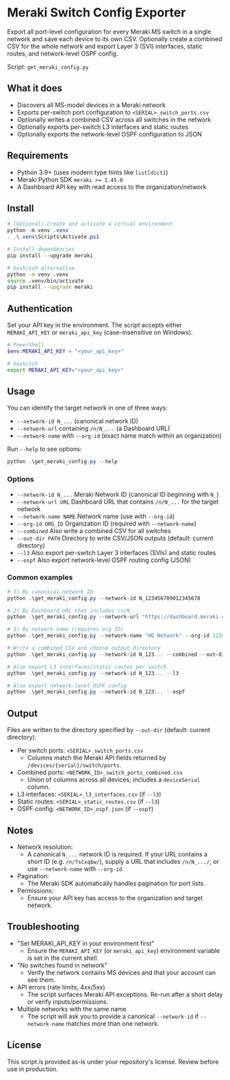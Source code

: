 # Meraki Switch Config Exporter

Export all port-level configuration for every Meraki MS switch in a single network and save each device to its own CSV. Optionally create a combined CSV for the whole network and export Layer 3 (SVI) interfaces, static routes, and network-level OSPF config.

Script: `get_meraki_config.py`

## What it does
- Discovers all MS-model devices in a Meraki network
- Exports per-switch port configuration to `<SERIAL>_switch_ports.csv`
- Optionally writes a combined CSV across all switches in the network
- Optionally exports per-switch L3 interfaces and static routes
- Optionally exports the network-level OSPF configuration to JSON

## Requirements
- Python 3.9+ (uses modern type hints like `list[dict]`)
- Meraki Python SDK `meraki >= 1.45.0`
- A Dashboard API key with read access to the organization/network

## Install
```powershell
# (Optional) Create and activate a virtual environment
python -m venv .venv
. .\.venv\Scripts\Activate.ps1

# Install dependencies
pip install --upgrade meraki
```

```bash
# bash/zsh alternative
python -m venv .venv
source .venv/bin/activate
pip install --upgrade meraki
```

## Authentication
Set your API key in the environment. The script accepts either `MERAKI_API_KEY` or `meraki_api_key` (case-insensitive on Windows).

```powershell
# PowerShell
$env:MERAKI_API_KEY = "<your_api_key>"
```

```bash
# bash/zsh
export MERAKI_API_KEY="<your_api_key>"
```

## Usage
You can identify the target network in one of three ways:
- `--network-id N_...` (canonical network ID)
- `--network-url` containing `/n/N_...` (a Dashboard URL)
- `--network-name` with `--org-id` (exact name match within an organization)

Run `--help` to see options:
```powershell
python .\get_meraki_config.py --help
```

### Options
- `--network-id N_...` Meraki Network ID (canonical ID beginning with `N_`)
- `--network-url URL` Dashboard URL that contains `/n/N_...` for the target network
- `--network-name NAME` Network name (use with `--org-id`)
- `--org-id ORG_ID` Organization ID (required with `--network-name`)
- `--combined` Also write a combined CSV for all switches
- `--out-dir PATH` Directory to write CSV/JSON outputs (default: current directory)
- `--l3` Also export per-switch Layer 3 interfaces (SVIs) and static routes
- `--ospf` Also export network-level OSPF routing config (JSON)

### Common examples
```powershell
# 1) By canonical network ID
python .\get_meraki_config.py --network-id N_123456789012345678

# 2) By Dashboard URL that includes /n/N_...
python .\get_meraki_config.py --network-url "https://dashboard.meraki.com/.../n/N_123456789012345678/overview"

# 3) By network name (requires org ID)
python .\get_meraki_config.py --network-name "HQ Network" --org-id 123456

# Write a combined CSV and choose output directory
python .\get_meraki_config.py --network-id N_123... --combined --out-dir .\exports

# Also export L3 interfaces/static routes per switch
python .\get_meraki_config.py --network-id N_123... --l3

# Also export network-level OSPF config
python .\get_meraki_config.py --network-id N_123... --ospf
```

## Output
Files are written to the directory specified by `--out-dir` (default: current directory).

- Per switch ports: `<SERIAL>_switch_ports.csv`
  - Columns match the Meraki API fields returned by `/devices/{serial}/switch/ports`.
- Combined ports: `<NETWORK_ID>_switch_ports_combined.csv`
  - Union of columns across all devices; includes a `deviceSerial` column.
- L3 interfaces: `<SERIAL>_l3_interfaces.csv` (if `--l3`)
- Static routes: `<SERIAL>_static_routes.csv` (if `--l3`)
- OSPF config: `<NETWORK_ID>_ospf.json` (if `--ospf`)

## Notes
- Network resolution:
  - A canonical `N_...` network ID is required. If your URL contains a short ID (e.g. `/n/7sCxqbw/`), supply a URL that includes `/n/N_.../`, or use `--network-name` with `--org-id`.
- Pagination:
  - The Meraki SDK automatically handles pagination for port lists.
- Permissions:
  - Ensure your API key has access to the organization and target network.

## Troubleshooting
- "Set MERAKI_API_KEY in your environment first"
  - Ensure the `MERAKI_API_KEY` (or `meraki_api_key`) environment variable is set in the current shell.
- "No switches found in network"
  - Verify the network contains MS devices and that your account can see them.
- API errors (rate limits, 4xx/5xx)
  - The script surfaces Meraki API exceptions. Re-run after a short delay or verify inputs/permissions.
- Multiple networks with the same name
  - The script will ask you to provide a canonical `--network-id` if `--network-name` matches more than one network.

## License
This script is provided as-is under your repository's license. Review before use in production.
